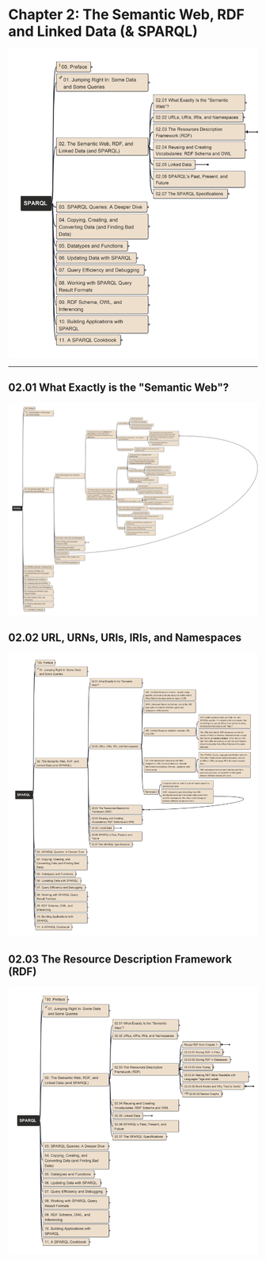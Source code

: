 # Chapter 2: The Semantic Web, RDF and Linked Data (& SPARQL)

![ch02](../img/LearningSPARQL_ch02.jpg)

---

## 02.01 What Exactly is the "Semantic Web"?

![ch02-01](../img/LearningSPARQL_ch02-01.jpg)

## 02.02 URL, URNs, URIs, IRIs, and Namespaces

![ch02-02](../img/LearningSPARQL_ch02-02.jpg)

## 02.03 The Resource Description Framework (RDF)

![ch02-03](../img/LearningSPARQL_ch02-03.jpg)